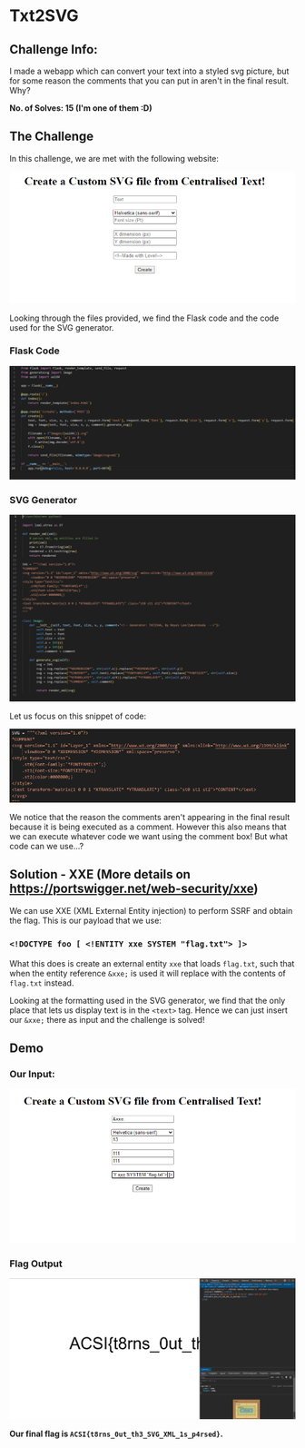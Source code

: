 # Txt2SVG

## Challenge Info:
I made a webapp which can convert your text into a styled svg picture, but for some reason the comments that you can put in aren't in the final result. Why?

<b>No. of Solves: 15 (I'm one of them :D)</b>

## The Challenge
In this challenge, we are met with the following website:

![alt text](image.png)


Looking through the files provided, we find the Flask code and the code used for the SVG generator.

### Flask Code
![alt text](image-1.png)
### SVG Generator
![alt text](image-2.png)


Let us focus on this snippet of code:

![alt text](image-3.png)

We notice that the reason the comments aren't appearing in the final result because it is being executed as a comment. However this also means that we can execute whatever code we want using the comment box! But what code can we use...?


## Solution - XXE (More details on https://portswigger.net/web-security/xxe)

We can use XXE (XML External Entity injection) to perform SSRF and obtain the flag. This is our payload that we use:

### `<!DOCTYPE foo [ <!ENTITY xxe SYSTEM "flag.txt"> ]>`

What this does is create an external entity `xxe` that loads `flag.txt`, such that when the entity reference `&xxe;` is used it will replace with the contents of `flag.txt` instead.

Looking at the formatting used in the SVG generator, we find that the only place that lets us display text is in the `<text>` tag. Hence we can just insert our `&xxe;` there as input and the challenge is solved!


## Demo
### Our Input:
![alt text](image-4.png)

### Flag Output 
![alt text](image-5.png)

<b>Our final flag is `ACSI{t8rns_0ut_th3_SVG_XML_1s_p4rsed}`.</b>










